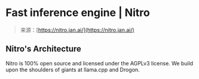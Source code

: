 <!--yml
category: 未分类
date: 2024-05-27 14:33:54
-->

# Fast inference engine | Nitro

> 来源：[https://nitro.jan.ai/](https://nitro.jan.ai/)

## Nitro's Architecture

Nitro is 100% open source and licensed under the AGPLv3 license. We build upon the shoulders of giants at llama.cpp and Drogon.